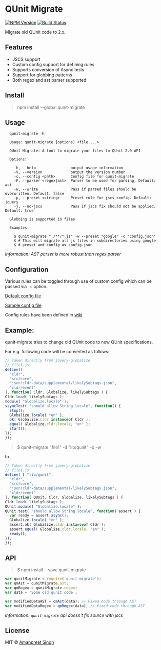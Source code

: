 # QUnit Migrate 
[![NPM Version](https://img.shields.io/npm/v/qunit-migrate.svg?style=flat)](https://www.npmjs.com/package/qunit-migrate)
[![Build Status](https://travis-ci.org/apsdehal/qunit-migrate.svg?branch=master)](https://travis-ci.org/apsdehal/qunit-migrate)

Migrate old QUnit code to 2.x.

## Features

- JSCS support
- Custom config support for defining rules
- Supports conversion of Async tests
- Support for globbing patterns
- Both regex and ast parser supported

## Install

> npm install --global qunit-migrate

## Usage

```
  qunit-migrate -h

  Usage: qunit-migrate [options] <file ...>

  QUnit Migrate: A tool to migrate your files to QUnit 2.0 API

  Options:

    -h, --help                output usage information
    -V, --version             output the version number
    -c, --config <path>       Config file for qunit-migrate
    -P, --parser <regex|ast>  Parser to be used for parsing, Default: ast
    -w, --write               Pass if parsed files should be overwritten. Default: false
    -p, --preset <string>     Preset rule for jscs config. Default: jquery
    -j, --no-jscs             Pass if jscs fix should not be applied. Default: true

  Globbing is supported in files

  Examples:

    $ qunit-migrate "./**/*.js" -w --preset "google" -c "config.json"
    $ # This will migrate all js files in subdirectories using google
    $ # preset and config as config.json
```

*Information: AST parser is more robust than regex parser*


## Configuration

Various rules can be toggled through use of custom config which can be passed via `-c` option.

[Default config file](examples/default.config.json)

[Sample config file](examples/sample.config.json)

Config rules have been defined in [wiki]()

## Example:

qunit-migrate tries to change old QUnit code to new QUnit specifications.

For e.g. following code will be converted as follows:

```js
// Taken directly from jquery-globalize
// file1.js
define([
  "cldr",
  "src/core",
  "json!cldr-data/supplemental/likelySubtags.json",
  "cldr/event"
], function( Cldr, Globalize, likelySubtags ) {
Cldr.load( likelySubtags );
module( "Globalize.locale" );
ssyncTest( "should allow String locale", function() {
  stop();
  Globalize.locale( "en" );
  ok( Globalize.cldr instanceof Cldr );
  equal( Globalize.cldr.locale, "en" );
  start();
});
});
```
> $ qunit-migrate "file1" -d "lib/qunit" -q -w

to

```js
// Taken directly from jquery-globalize
// file1.js
define( [ "lib/qunit",
  "cldr",
  "src/core",
  "json!cldr-data/supplemental/likelySubtags.json",
  "cldr/event"
], function( QUnit, Cldr, Globalize, likelySubtags ) {
Cldr.load( likelySubtags );
QUnit.module( "Globalize.locale" );
QUnit.test( "should allow String locale", function( assert ) {
  var ready = assert.async();
  Globalize.locale( "en" );
  assert.ok( Globalize.cldr instanceof Cldr );
  assert.equal( Globalize.cldr.locale, "en" );
  ready();
});
});
```

## API
> $ npm install --save qunit-migrate

```js
var qunitMigrate = require('qunit-migrate');
var qmAst = qunitMigrate.ast;
var qmRegex = qunitMigrate.regex;
var data = 'Some old qunit code';

var modifiedDataAST = qmAst(data); // Fixed code through AST
var modifiedDataRegex = qmRegex(data); // Fixed code through AST
```

*Information: `qunit-migrate` api doesn't fix source with jscs*

## License

MIT © [Amanpreet Singh](https://apsdehal.in)
